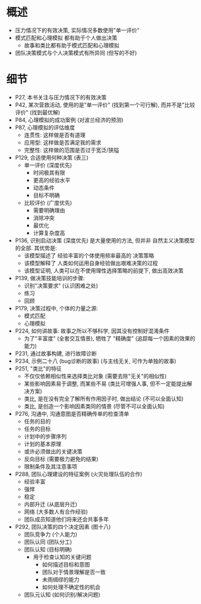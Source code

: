 # 概述

- 压力情况下的有效决策, 实际情况多数使用"单一评价"
- 模式匹配和心理模拟 都有助于个人做出决策
  - 故事和类比都有助于模式匹配和心理模拟
- 团队决策模式与个人决策模式有所异同 (但写的不好)

# 细节
- P27, 本书关注与压力情况下的有效决策
- P42, 某次营救活动, 使用的是"单一评价" (找到第一个可行解), 而并不是"比较评价" (找到最优解)
- P84, 心理模拟的成功案例 (对波兰经济的预测)
- P87, 心理模拟的评估维度
  - 连贯性: 这样做是否有道理
  - 应用型: 这样做是否满足我的需求
  - 完整性: 这样做的范围是否过于宽泛/狭隘
- P129, 合适使用何种决策 (表三)
  - 单一评价 (深度优先)
    - 时间极其有限
    - 更高的经验水平
    - 动态条件
    - 目标不明确
  - 比较评价 (广度优先)
    - 需要明确理由
    - 消除冲突
    - 最优化
    - 计算复杂度高
- P136, 识别启动决策 (深度优先) 是大量使用的方法, 但并非 自然主义决策模型 的全部. 其优势是: 
  - 该模型描述了 经验丰富的个体使用频率最高的 决策策略
  - 该模型解释了 人类如何运用自身经验做出艰难决策的过程
  - 该模型证明, 人类可以在不使用理性选择策略的前提下, 做出高效决策
- P139, 做决策技能培训的步骤: 
  - 识别"决策要求" (认识困难之处)
  - 练习
  - 回顾
- P179, 决策过程中, 个体的力量之源:
  - 模式匹配
  - 心理模拟
- P224, 如何讲故事: 故事之所以不够科学, 因其没有控制好混淆条件
  - 为了"丰富度" (全套交互情景), 牺牲了 "精确度" (追踪每一个因素的效果的能力)
- P231, 通过故事构建, 进行故障诊断
- P234, 示例二十八 (bug诊断的故事) (与主线无关, 可作为单独的故事)
- P251, "类比"的特征
  - 不仅仅依赖相似性来选择类比对象 (需要去除"无关"的相似性)
  - 某些影响因素易于调整, 而某些不易 (类比可增强人事, 但不一定能提出解决方案)
  - 类比, 是在没有完全了解所有作用因子时, 做出结论 (不可以全面认知)
  - 类比, 是创造一个影响因素类同的情景 (尽管不可以全面认知)
- P276, 沟通中, 沟通意图是否精确传单的检查清单
  - 任务的目的
  - 任务的目标
  - 计划中的步骤序列
  - 计划的基本原理
  - 或许必须做出的关键决策
  - 反向目标 (需要极力避免的结果)
  - 限制条件及其注意事项
- P288, 团队心理建设的特征案例 (火灾处理队伍的合作)
  - 经验丰富
  - 强悍
  - 稳定
  - 内部升迁 (从底层升迁)
  - 网络 (大多数人有合作经验)
  - 团队成员知道他们将来还会共事多年
- P292, 团队决策的四个决定因素 (图十八)
  - 团队竞争力 (个人能力)
  - 团队认同 (团队分工)
  - 团队认知 (目标明确)
    - 用于检查认知的关键问题
      - 如何描述目标和意图
      - 团队对于情景理解是否一致
      - 未雨绸缪的能力
      - 如何处理不确定性的机会
  - 团队元认知 (如何识别/解决问题)
